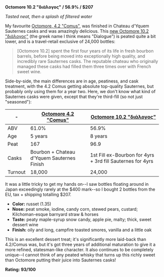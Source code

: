 **Octomore 10.2 "διάλογος" / 56.9% / $207**

*Tasted neat, then a splash of filtered water*

My favourite [Octomore, 4.2 "Comus"](https://www.bruichladdich.com/laddie-shop/octomore-archive/octomore-04-2-167-ppm/), was finished in Chateau d'Yquem Sauternes casks and was amazingly delicious.  This [new Octomore 10.2 "διάλογος"](https://www.bruichladdich.com/laddie-shop/octomore-gtr/octomore-10-2-96ppm/) (the greek name I think means "Dialogue") is peated quite a bit lower, and is a travel-retail exclusive of 24,000 bottles:

>  [Octomore 10.2] spent the first four years of its life in fresh bourbon barrels, before being moved into exceptionally high quality, and incredibly rare Sauternes casks. The reputable chateau who originally managed these casks had filled them three times over with French sweet wine.

Side-by-side, the main differences are in age, peatiness, and cask treatment, with the 4.2 Comus getting absolute top-quality Sauternes, but probably only using them for a year two.  Here, we don't know what kind of Sauternes casks were given, except that they're third-fill (so not just "seasoned"):

|-| [Octomore 4.2 "Comus"](https://www.bruichladdich.com/laddie-shop/octomore-archive/octomore-04-2-167-ppm/) | [Octomore 10.2 "διάλογος"](https://www.bruichladdich.com/laddie-shop/octomore-gtr/octomore-10-2-96ppm/) |
|----|-----------------------------------------------------------------------------------------------------------|---------------------------------------------------------------------------------------------------------| 
| ABV | 61.0% | 56.9% |
| Age | 5 years | 8 years |
| Peat | 167 | 96.9 |
| Casks | Bourbon + Chateau d'Yquem Sauternes Finish | 1st Fill ex-Bourbon for 4yrs + 3rd fill Sauternes for 4yrs |
| Turnout | 18,000 | 24,000 |

It was a little tricky to get my hands on--I saw bottles floating around in Japan exceedingly rarely at the $400 mark--so I bought 2 bottles from the EU, tax + shipping totalling $207.

* **Color:** russet (1.35)
* **Nose:** peat smoke, iodine, candy corn, stewed pears, custard; Kilchoman-esque barnyard straw & horses
* **Taste:** peaty maple-syrup snow candy, apple pie, malty; thick, sweet dessert wine
* **Finish:** oily and long, campfire toasted smores, vanilla and a little oak

This is an excellent dessert treat; it's significantly more laid-back than 4.2/Comus was, but it's got three years of additional maturation to give it a more refined, statesman-like character.  It also continues to be completely unique--I cannot think of any peated whisky that turns up this richly sweet than Octomore putting their juice into Sauternes casks!

**Rating: 93/100**